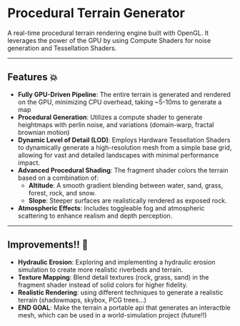 # Procedural Terrain Generator
A real-time procedural terrain rendering engine built with OpenGL. It leverages the power of the GPU by using Compute Shaders for noise generation and Tessellation Shaders.

---

## Features 💥

* **Fully GPU-Driven Pipeline**: The entire terrain is generated and rendered on the GPU, minimizing CPU overhead, taking ~5-10ms to generate a map
* **Procedural Generation**: Utilizes a compute shader to generate heightmaps with perlin noise, and variations (domain-warp, fractal brownian motion)
* **Dynamic Level of Detail (LOD)**: Employs Hardware Tessellation Shaders to dynamically generate a high-resolution mesh from a simple base grid, allowing for vast and detailed landscapes with minimal performance impact.
* **Advanced Procedural Shading**: The fragment shader colors the terrain based on a combination of:
    * **Altitude**: A smooth gradient blending between water, sand, grass, forest, rock, and snow.
    * **Slope**: Steeper surfaces are realistically rendered as exposed rock.
* **Atmospheric Effects**: Includes toggleable fog and atmospheric scattering to enhance realism and depth perception.

---

## Improvements!! 🔧

* **Hydraulic Erosion**: Exploring and implementing a hydraulic erosion simulation to create more realistic riverbeds and terrain.
* **Texture Mapping**: Blend detail textures (rock, grass, sand) in the fragment shader instead of solid colors for higher fidelity.
* **Realistic Rendering**: using different techniques to generate a realistic terrain (shadowmaps, skybox, PCG trees...)
* **END GOAL**: Make the terrain a portable api that generates an interactble mesh, which can be used in a world-simulation project (future!!)
